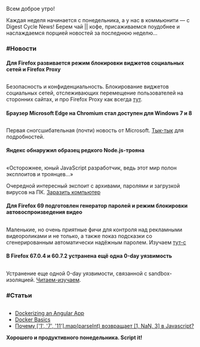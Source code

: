 Всем доброе утро!

Каждая неделя начинается с понедельника, а у нас в коммьюнити — с Digest Cycle News! Берем чай || кофе, присаживаемся поудобнее и наслаждаемся порцией новостей за последнюю неделю...

### #Новости

#### Для Firefox развивается режим блокировки виджетов социальных сетей и Firefox Proxy

##

Безопасность и конфиденциальность. Блокирование виджетов социальных сетей, отслеживающих перемещение пользователей на сторонних сайтах, и про Firefox Proxy как всегда [тут](https://vk.com/away.php?to=https%3A%2F%2Fwww.opennet.ru%2Fopennews%2Fart.shtml%3Fnum%3D50923).

#### Браузер Microsoft Edge на Chromium стал доступен для Windows 7 и 8

##

Первая сногсшибательная (почти) новость от Microsoft. [Тык-тык](https://vk.com/away.php?to=https%3A%2F%2Ftech.onliner.by%2F2019%2F06%2F20%2Fchromium-2) для подробностей.

#### Яндекс обнаружил образец редкого Node.js-трояна

##

«Осторожнее, юный JavaScript разработчик, ведь этот мир полон эксплоитов и троянцев…»

Очередной интересный экспоит с архивами, паролями и загрузкой вирусов на ПК. [Заразить компьютер](https://vk.com/away.php?to=https%3A%2F%2Fwww.searchengines.ru%2Fnode-js.html)

#### Для Firefox 69 подготовлен генератор паролей и режим блокировки автовоспроизведения видео

##

Маленькие, но очень приятные фичи для контроля над рекламными видеороликами и не только, а также показ подсказки со сгенерированным автоматически надёжным паролем. Изучаем [тут-с](https://vk.com/away.php?to=https%3A%2F%2Fwww.opennet.ru%2Fopennews%2Fart.shtml%3Fnum%3D50891)

#### В Firefox 67.0.4 и 60.7.2 устранена ещё одна 0-day уязвимость

##

Устранение еще одной 0-day уязвимости, связанной с sandbox-изоляцией. [Читаем-изучаем](https://vk.com/away.php?to=https%3A%2F%2Fwww.opennet.ru%2Fopennews%2Fart.shtml%3Fnum%3D50913).

### #Статьи

##

- [Dockerizing an Angular App](https://vk.com/away.php?to=https%3A%2F%2Fmherman.org%2Fblog%2Fdockerizing-an-angular-app%2F)
- [Docker Basics](https://vk.com/away.php?to=https%3A%2F%2Fthenewstack.io%2Fdocker-station-part-one-essential-docker-concepts-tools-terminology%2F)
- [Почему ['1', '7', '11'].map(parseInt) возвращает [1, NaN, 3] в Javascript?](https://vk.com/away.php?to=https%3A%2F%2Fhabr.com%2Fru%2Fpost%2F456344%2F)

**Хорошего и продуктивного понедельника. Script it!**
